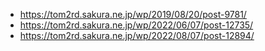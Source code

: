 - https://tom2rd.sakura.ne.jp/wp/2019/08/20/post-9781/
- https://tom2rd.sakura.ne.jp/wp/2022/06/07/post-12735/
- https://tom2rd.sakura.ne.jp/wp/2022/08/07/post-12894/
